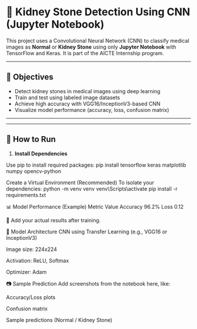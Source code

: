 # 🧠 Kidney Stone Detection Using CNN (Jupyter Notebook)

This project uses a Convolutional Neural Network (CNN) to classify medical images as **Normal** or **Kidney Stone** using only **Jupyter Notebook** with TensorFlow and Keras. It is part of the AICTE Internship program.

---

## 📌 Objectives

- Detect kidney stones in medical images using deep learning
- Train and test using labeled image datasets
- Achieve high accuracy with VGG16/InceptionV3-based CNN
- Visualize model performance (accuracy, loss, confusion matrix)

---

---

## 🚀 How to Run

1. **Install Dependencies**

Use pip to install required packages:
pip install tensorflow keras matplotlib numpy opencv-python

Create a Virtual Environment (Recommended)
To isolate your dependencies:
python -m venv venv
venv\Scripts\activate
pip install -r requirements.txt

📊 Model Performance (Example)
Metric	Value
Accuracy	96.2%
Loss	0.12

📌 Add your actual results after training.

🧠 Model Architecture
CNN using Transfer Learning (e.g., VGG16 or InceptionV3)

Image size: 224x224

Activation: ReLU, Softmax

Optimizer: Adam

📷 Sample Prediction
Add screenshots from the notebook here, like:

Accuracy/Loss plots

Confusion matrix

Sample predictions (Normal / Kidney Stone)

